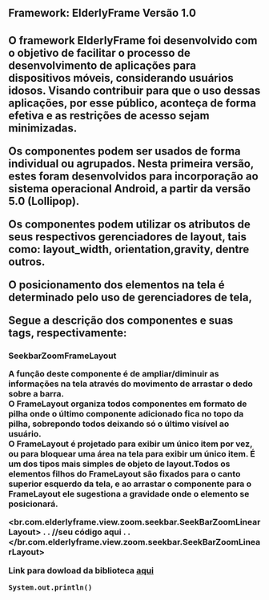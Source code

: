 <h2>Framework: ElderlyFrame Versão 1.0<h2>

<p>O framework ElderlyFrame foi desenvolvido com o objetivo de facilitar o processo de desenvolvimento de aplicações para dispositivos móveis, considerando usuários idosos. Visando contribuir para que o uso dessas aplicações, por esse público, aconteça de forma efetiva e as restrições de acesso sejam minimizadas.</p>
<p>Os componentes podem ser usados de forma individual ou agrupados. Nesta primeira versão, estes foram desenvolvidos para incorporação ao sistema operacional Android, a partir da versão 5.0 (Lollipop).</p>
<p>Os componentes podem utilizar os atributos de seus respectivos gerenciadores de layout, tais como: layout_width, orientation,gravity, dentre outros.</p>
<p>O posicionamento dos elementos na tela é determinado pelo uso de gerenciadores de tela, </p>

<p>Segue a descrição dos componentes e suas tags, respectivamente:</p>

<h3>SeekbarZoomFrameLayout</3>
<p>A função deste componente é de ampliar/diminuir as informações na tela através do movimento de arrastar o dedo sobre a barra.</br>
O FrameLayout organiza todos componentes em formato de pilha onde o último componente adicionado fica no topo da pilha, sobrepondo todos deixando só o último visível ao usuário. </br>
O FrameLayout é projetado para exibir um único item por vez, ou para bloquear uma área na tela para exibir um único item. É um dos tipos mais simples de objeto de layout.Todos os elementos filhos do FrameLayout são fixados para o canto superior esquerdo da tela, e ao arrastar o componente para o FrameLayout ele sugestiona a gravidade onde o elemento se posicionará.</p>

<br.com.elderlyframe.view.zoom.seekbar.SeekBarZoomLinearLayout>
.
.
//seu código aqui
.
.
</br.com.elderlyframe.view.zoom.seekbar.SeekBarZoomLinearLayout>




















Link para dowload da biblioteca [aqui](https://raw.githubusercontent.com/damarisarruda/elderlyframe/master/app/src/main/res/elderlyframelib-release.aar)

```System.out.println()```
